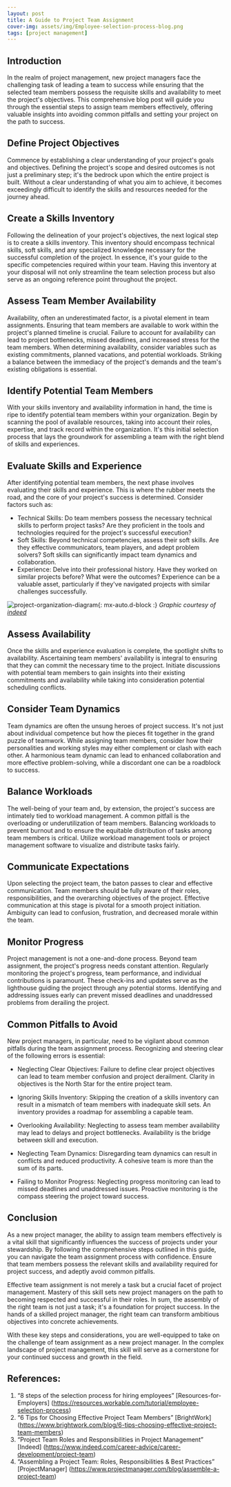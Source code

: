 ```yaml
---
layout: post
title: A Guide to Project Team Assignment
cover-img: assets/img/Employee-selection-process-blog.png
tags: [project management]
---
```


## Introduction
In the realm of project management, new project managers face the challenging task of leading a team to success while ensuring that the selected team members possess the requisite skills and availability to meet the project's objectives. This comprehensive blog post will guide you through the essential steps to assign team members effectively, offering valuable insights into avoiding common pitfalls and setting your project on the path to success.

## Define Project Objectives
Commence by establishing a clear understanding of your project's goals and objectives. Defining the project's scope and desired outcomes is not just a preliminary step; it's the bedrock upon which the entire project is built. Without a clear understanding of what you aim to achieve, it becomes exceedingly difficult to identify the skills and resources needed for the journey ahead.

## Create a Skills Inventory
Following the delineation of your project's objectives, the next logical step is to create a skills inventory. This inventory should encompass technical skills, soft skills, and any specialized knowledge necessary for the successful completion of the project. In essence, it's your guide to the specific competencies required within your team. Having this inventory at your disposal will not only streamline the team selection process but also serve as an ongoing reference point throughout the project.

## Assess Team Member Availability
Availability, often an underestimated factor, is a pivotal element in team assignments. Ensuring that team members are available to work within the project's planned timeline is crucial. Failure to account for availability can lead to project bottlenecks, missed deadlines, and increased stress for the team members. When determining availability, consider variables such as existing commitments, planned vacations, and potential workloads. Striking a balance between the immediacy of the project's demands and the team's existing obligations is essential.

## Identify Potential Team Members
With your skills inventory and availability information in hand, the time is ripe to identify potential team members within your organization. Begin by scanning the pool of available resources, taking into account their roles, expertise, and track record within the organization. It's this initial selection process that lays the groundwork for assembling a team with the right blend of skills and experiences.

## Evaluate Skills and Experience
After identifying potential team members, the next phase involves evaluating their skills and experience. This is where the rubber meets the road, and the core of your project's success is determined. Consider factors such as:

- Technical Skills: Do team members possess the necessary technical skills to perform project tasks? Are they proficient in the tools and technologies required for the project's successful execution?
- Soft Skills: Beyond technical competencies, assess their soft skills. Are they effective communicators, team players, and adept problem solvers? Soft skills can significantly impact team dynamics and collaboration.
- Experience: Delve into their professional history. Have they worked on similar projects before? What were the outcomes? Experience can be a valuable asset, particularly if they've navigated projects with similar challenges successfully.

![project-organization-diagram](/agile-blog/assets/img/project-organization-diagram.avif){: mx-auto.d-block :}
*Graphic courtesy of [indeed](https://www.indeed.com/career-advice/career-development/project-team)*

## Assess Availability
Once the skills and experience evaluation is complete, the spotlight shifts to availability. Ascertaining team members' availability is integral to ensuring that they can commit the necessary time to the project. Initiate discussions with potential team members to gain insights into their existing commitments and availability while taking into consideration potential scheduling conflicts.

## Consider Team Dynamics
Team dynamics are often the unsung heroes of project success. It's not just about individual competence but how the pieces fit together in the grand puzzle of teamwork. While assigning team members, consider how their personalities and working styles may either complement or clash with each other. A harmonious team dynamic can lead to enhanced collaboration and more effective problem-solving, while a discordant one can be a roadblock to success.

## Balance Workloads
The well-being of your team and, by extension, the project's success are intimately tied to workload management. A common pitfall is the overloading or underutilization of team members. Balancing workloads to prevent burnout and to ensure the equitable distribution of tasks among team members is critical. Utilize workload management tools or project management software to visualize and distribute tasks fairly.

## Communicate Expectations
Upon selecting the project team, the baton passes to clear and effective communication. Team members should be fully aware of their roles, responsibilities, and the overarching objectives of the project. Effective communication at this stage is pivotal for a smooth project initiation. Ambiguity can lead to confusion, frustration, and decreased morale within the team.

## Monitor Progress
Project management is not a one-and-done process. Beyond team assignment, the project's progress needs constant attention. Regularly monitoring the project's progress, team performance, and individual contributions is paramount. These check-ins and updates serve as the lighthouse guiding the project through any potential storms. Identifying and addressing issues early can prevent missed deadlines and unaddressed problems from derailing the project.

## Common Pitfalls to Avoid

New project managers, in particular, need to be vigilant about common pitfalls during the team assignment process. Recognizing and steering clear of the following errors is essential:

- Neglecting Clear Objectives: Failure to define clear project objectives can lead to team member confusion and project derailment. Clarity in objectives is the North Star for the entire project team.

- Ignoring Skills Inventory: Skipping the creation of a skills inventory can result in a mismatch of team members with inadequate skill sets. An inventory provides a roadmap for assembling a capable team.

- Overlooking Availability: Neglecting to assess team member availability may lead to delays and project bottlenecks. Availability is the bridge between skill and execution.

- Neglecting Team Dynamics: Disregarding team dynamics can result in conflicts and reduced productivity. A cohesive team is more than the sum of its parts.

- Failing to Monitor Progress: Neglecting progress monitoring can lead to missed deadlines and unaddressed issues. Proactive monitoring is the compass steering the project toward success.

## Conclusion

As a new project manager, the ability to assign team members effectively is a vital skill that significantly influences the success of projects under your stewardship. By following the comprehensive steps outlined in this guide, you can navigate the team assignment process with confidence. Ensure that team members possess the relevant skills and availability required for project success, and adeptly avoid common pitfalls.

Effective team assignment is not merely a task but a crucial facet of project management. Mastery of this skill sets new project managers on the path to becoming respected and successful in their roles. In sum, the assembly of the right team is not just a task; it's a foundation for project success. In the hands of a skilled project manager, the right team can transform ambitious objectives into concrete achievements.

With these key steps and considerations, you are well-equipped to take on the challenge of team assignment as a new project manager. In the complex landscape of project management, this skill will serve as a cornerstone for your continued success and growth in the field.

## References:
1. “8 steps of the selection process for hiring employees” [Resources-for-Employers] (https://resources.workable.com/tutorial/employee-selection-process)
2. “6 Tips for Choosing Effective Project Team Members” [BrightWork] (https://www.brightwork.com/blog/6-tips-choosing-effective-project-team-members)
3. “Project Team Roles and Responsibilities in Project Management” [Indeed] (https://www.indeed.com/career-advice/career-development/project-team)
4. “Assembling a Project Team: Roles, Responsibilities & Best Practices” [ProjectManager] (https://www.projectmanager.com/blog/assemble-a-project-team)